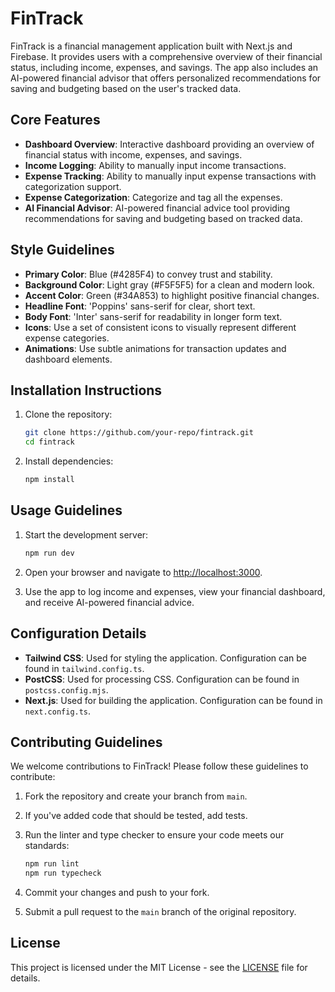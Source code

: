 # FinTrack

FinTrack is a financial management application built with Next.js and Firebase. It provides users with a comprehensive overview of their financial status, including income, expenses, and savings. The app also includes an AI-powered financial advisor that offers personalized recommendations for saving and budgeting based on the user's tracked data.

## Core Features

- **Dashboard Overview**: Interactive dashboard providing an overview of financial status with income, expenses, and savings.
- **Income Logging**: Ability to manually input income transactions.
- **Expense Tracking**: Ability to manually input expense transactions with categorization support.
- **Expense Categorization**: Categorize and tag all the expenses.
- **AI Financial Advisor**: AI-powered financial advice tool providing recommendations for saving and budgeting based on tracked data.

## Style Guidelines

- **Primary Color**: Blue (#4285F4) to convey trust and stability.
- **Background Color**: Light gray (#F5F5F5) for a clean and modern look.
- **Accent Color**: Green (#34A853) to highlight positive financial changes.
- **Headline Font**: 'Poppins' sans-serif for clear, short text.
- **Body Font**: 'Inter' sans-serif for readability in longer form text.
- **Icons**: Use a set of consistent icons to visually represent different expense categories.
- **Animations**: Use subtle animations for transaction updates and dashboard elements.

## Installation Instructions

1. Clone the repository:
   ```bash
   git clone https://github.com/your-repo/fintrack.git
   cd fintrack
   ```

2. Install dependencies:
   ```bash
   npm install
   ```

## Usage Guidelines

1. Start the development server:
   ```bash
   npm run dev
   ```

2. Open your browser and navigate to [http://localhost:3000](http://localhost:3000).

3. Use the app to log income and expenses, view your financial dashboard, and receive AI-powered financial advice.

## Configuration Details

- **Tailwind CSS**: Used for styling the application. Configuration can be found in `tailwind.config.ts`.
- **PostCSS**: Used for processing CSS. Configuration can be found in `postcss.config.mjs`.
- **Next.js**: Used for building the application. Configuration can be found in `next.config.ts`.

## Contributing Guidelines

We welcome contributions to FinTrack! Please follow these guidelines to contribute:

1. Fork the repository and create your branch from `main`.
2. If you've added code that should be tested, add tests.
3. Run the linter and type checker to ensure your code meets our standards:
   ```bash
   npm run lint
   npm run typecheck
   ```

4. Commit your changes and push to your fork.
5. Submit a pull request to the `main` branch of the original repository.

## License

This project is licensed under the MIT License - see the [LICENSE](LICENSE) file for details.
